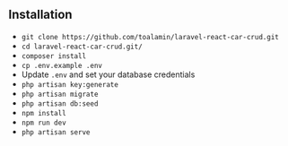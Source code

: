 ## Installation

-   `git clone https://github.com/toalamin/laravel-react-car-crud.git`
-   `cd laravel-react-car-crud.git/`
-   `composer install`
-   `cp .env.example .env`
-   Update `.env` and set your database credentials
-   `php artisan key:generate`
-   `php artisan migrate`
-   `php artisan db:seed`
-   `npm install`
-   `npm run dev`
-   `php artisan serve`
